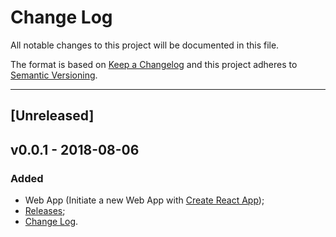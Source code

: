 # Change Log

All notable changes to this project will be documented in this file.

The format is based on [Keep a Changelog](http://keepachangelog.com/)
and this project adheres to [Semantic Versioning](http://semver.org/).

***

## [Unreleased]

## v0.0.1 - 2018-08-06
### Added
- Web App (Initiate a new Web App with
[Create React App](https://github.com/facebookincubator/create-react-app));
- [Releases](/releases);
- [Change Log](/changelog).
